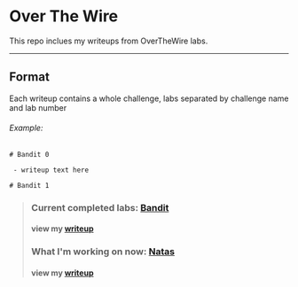 # Over The Wire
This repo inclues my writeups from OverTheWire labs. 

---
## Format

Each writeup contains a whole challenge, labs separated by challenge name and lab number  
###### Example:  
    # Bandit 0
     
     - writeup text here
    
    # Bandit 1
    
>### Current completed labs: [Bandit][Bandit-Link]  
>#### view my [writeup](github.com/kcajeel/overthewire/bandit)
>### What I'm working on now: [Natas][Natas-Link]
>#### view my [writeup](github.com/kcajeel/overthewire/natas)

[Bandit-Link]: https://overthewire.org/wargames/bandit/
[Natas-Link]: https://overthewire.org/wargames/natas/
